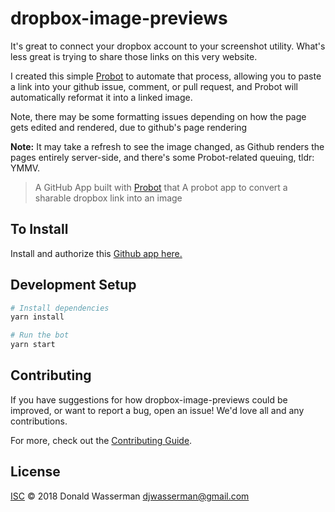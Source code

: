 # dropbox-image-previews

It's great to connect your dropbox account to your screenshot utility. What's less great is trying to share those links on this very website.

I created this simple [Probot](https://github.com/probot/probot) to automate that process, allowing you to paste a link
into your github issue, comment, or pull request, and Probot will automatically reformat it into a linked image.

Note, there may be some formatting issues depending on how the page gets edited and rendered, due to github's page rendering

**Note:** It may take a refresh to see the image changed, as Github renders the pages entirely server-side, and there's
some Probot-related queuing, tldr: YMMV.

> A GitHub App built with [Probot](https://github.com/probot/probot) that A probot app to convert a sharable dropbox link into an image

## To Install

Install and authorize this [Github app here.](https://github.com/apps/dropbox-image-previews)

## Development Setup

```sh
# Install dependencies
yarn install

# Run the bot
yarn start
```

## Contributing

If you have suggestions for how dropbox-image-previews could be improved, or want to report a bug, open an issue! We'd love all and any contributions.

For more, check out the [Contributing Guide](CONTRIBUTING.md).

## License

[ISC](LICENSE) © 2018 Donald Wasserman <djwasserman@gmail.com>
